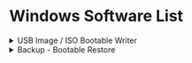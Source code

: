 # Windows Software List
<details>
  <summary>USB Image / ISO Bootable Writer</summary>
  
* Rufus - https://sourceforge.net/projects/rufus.mirror/
* Etcher - https://www.balena.io/etcher/
* imageUSB - https://www.osforensics.com/tools/write-usb-images.html
</details>

<details>
  <summary>Backup - Bootable Restore</summary>
  
* Veeam - https://www.veeam.com/windows-endpoint-server-backup-free.html
</details>
